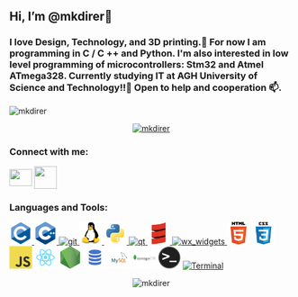 ## Hi, I’m @mkdirer👋

### I love Design, Technology, and 3D printing.👀 For now I am programming in C / C ++ and Python. I'm also interested in low level programming of microcontrollers: Stm32 and Atmel ATmega328. Currently studying IT at AGH University of Science and Technology!!🌱 Open to help and cooperation 📫.  

<p align="left"> <img src="https://komarev.com/ghpvc/?username=mkdirer&label=Profile%20views&color=0e75b6&style=flat" alt="mkdirer" /> </p>
<p align="center"> <a href="https://github.com/ryo-ma/github-profile-trophy"><img src="https://github-profile-trophy.vercel.app/?username=mkdirer&rank=SECRET,SSS,SS,S,AAA,AA,A,RANK6,RANK7,RANK8" alt="mkdirer" /></a> </p>

<h3 align="left">Connect with me:</h3>
<p align="left">
<a href="https://www.linkedin.com/in/lukewa/" target="blank"><img align="center" src="https://raw.githubusercontent.com/rahuldkjain/github-profile-readme-generator/master/src/images/icons/Social/linked-in-alt.svg" height="30" width="40" /></a>
 <a href="https://stackoverflow.com/users/18136457/mkdirer" target="blank"><img align="center" src="https://avatars.githubusercontent.com/u/1393171?s=200&v=4" height="40" width="40" /></a>
</p>

<h3 align="left">Languages and Tools:</h3>
<p align="left"> <a href="https://www.cplusplus.com/reference/clibrary/" target="_blank"> <img src="https://raw.githubusercontent.com/devicons/devicon/master/icons/c/c-original.svg" alt="c" width="40" height="40"/> </a> 
<a href="https://www.w3schools.com/cpp/" target="_blank"> <img src="https://raw.githubusercontent.com/devicons/devicon/master/icons/cplusplus/cplusplus-original.svg" alt="cplusplus" width="40" height="40"/> </a> 
<a href="https://git-scm.com/" target="_blank"> <img src="https://www.vectorlogo.zone/logos/git-scm/git-scm-icon.svg" alt="git" width="40" height="40"/> </a> 
<a href="https://www.linux.org/" target="_blank"> <img src="https://raw.githubusercontent.com/devicons/devicon/master/icons/linux/linux-original.svg" alt="linux" width="40" height="40"/> </a> <a href="https://www.python.org" target="_blank"> <img src="https://raw.githubusercontent.com/devicons/devicon/master/icons/python/python-original.svg" alt="python" width="40" height="40"/> </a> 
<a href="https://www.qt.io/" target="_blank"> <img src="https://upload.wikimedia.org/wikipedia/commons/0/0b/Qt_logo_2016.svg" alt="qt" width="40" height="40"/> </a> 
<a href="https://www.scala-lang.org" target="_blank"> <img src="https://raw.githubusercontent.com/devicons/devicon/master/icons/scala/scala-original.svg" alt="scala" width="40" height="40"/> </a> <a href="https://www.wxwidgets.org/" target="_blank"> <img src="https://upload.wikimedia.org/wikipedia/commons/b/bb/WxWidgets.svg" alt="wx_widgets" width="40" height="40"/> </a> 
<a href="https://www.w3schools.com/html/" target="_blank"><img alt="HTML5" width="40" height="40" src="https://raw.githubusercontent.com/github/explore/80688e429a7d4ef2fca1e82350fe8e3517d3494d/topics/html/html.png" /></a> 
<a href="https://www.w3schools.com/css/" target="_blank"><img alt="CSS3" width="40" height="40" src="https://raw.githubusercontent.com/github/explore/80688e429a7d4ef2fca1e82350fe8e3517d3494d/topics/css/css.png" /></a> 
<a href="https://www.w3schools.com/js/" target="_blank"><img alt="JavaScript" width="40" height="40" src="https://raw.githubusercontent.com/github/explore/80688e429a7d4ef2fca1e82350fe8e3517d3494d/topics/javascript/javascript.png" /></a> 
<a href="https://pl.reactjs.org/" target="_blank"><img alt="React" width="40" height="40" src="https://raw.githubusercontent.com/github/explore/80688e429a7d4ef2fca1e82350fe8e3517d3494d/topics/react/react.png" /></a>
<a href="https://nodejs.org/en/" target="_blank"><img alt="Node.js" width="40" height="40" src="https://raw.githubusercontent.com/github/explore/80688e429a7d4ef2fca1e82350fe8e3517d3494d/topics/nodejs/nodejs.png" /></a>
<a href="https://nodejs.org/en/" target="_blank"><img alt="SQL" width="40" height="40" src="https://raw.githubusercontent.com/github/explore/80688e429a7d4ef2fca1e82350fe8e3517d3494d/topics/sql/sql.png" /></a>
<a href="https://nodejs.org/en/" target="_blank"><img alt="MySQL" width="40" height="40" src="https://raw.githubusercontent.com/github/explore/80688e429a7d4ef2fca1e82350fe8e3517d3494d/topics/mysql/mysql.png" /></a>
<a href="https://nodejs.org/en/" target="_blank"><img alt="MongoDB" width="40" height="40" src="https://raw.githubusercontent.com/github/explore/80688e429a7d4ef2fca1e82350fe8e3517d3494d/topics/mongodb/mongodb.png" /></a>
<a href="https://nodejs.org/en/" target="_blank"><img alt="Terminal" width="40" height="40" src="https://raw.githubusercontent.com/github/explore/80688e429a7d4ef2fca1e82350fe8e3517d3494d/topics/terminal/terminal.png" /></a>
<a href="https://nodejs.org/en/" target="_blank"><img alt="Terminal" width="40" height="40" src="https://camo.githubusercontent.com/651195b8c66a9dd22316e672992077dbcecea4ca904b45a6681558ebc0ecc517/68747470733a2f2f75706c6f61642e77696b696d656469612e6f72672f77696b6970656469612f656e2f7468756d622f332f33302f4a6176615f70726f6772616d6d696e675f6c616e67756167655f6c6f676f2e7376672f33303070782d4a6176615f70726f6772616d6d696e675f6c616e67756167655f6c6f676f2e7376672e706e67" /></a>

 
</p>

<p align="center"><img src="https://github-readme-stats.vercel.app/api?username=mkdirer&show_icons=true&theme=gotham&hide_border=true" alt="mkdirer" /></p>
<!--
<p align="center"><img src="https://github-readme-stats.vercel.app/api/top-langs/?username=mkdirer&hide_title=false&hide_border=true&theme=gotham&show_icons=true&locale=en&layout=compact&langs_count=12" alt="mkdirer" /></p>


![mkdirer github stats](https://github-readme-stats.vercel.app/api?username=mkdirer&show_icons=true&theme=radical)

![mkdirer github stats](https://github-readme-stats.vercel.app/api/top-langs/?username=mkdirer&hide_title=false&hide_border=true&theme=radical&show_icons=true&locale=en)


<p align="center"><img src="https://github-readme-stats.vercel.app/api/top-langs?username=vakme&show_icons=true&locale=en&layout=compact" alt="mkdirer" /></p>

<p align="center"><img src="https://github-readme-stats.vercel.app/api?username=vakme&show_icons=true&locale=en" alt="mkdirer" /></p>

<a href="https://github.com/anuraghazra/github-readme-stats">
  <img align="center" src="https://github-readme-stats.vercel.app/api/top-langs/?username=ostatni5&langs_count=4&hide_title=true&hide_border=true" />
</a>
-->
